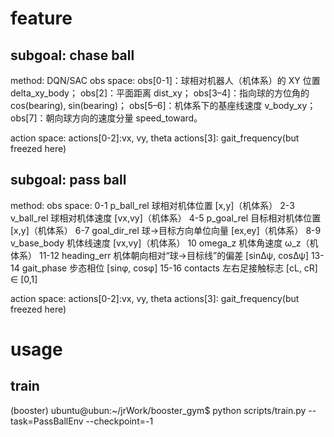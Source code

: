 # feature
## subgoal: chase ball
method: DQN/SAC
obs space:
obs[0-1]：球相对机器人（机体系）的 XY 位置 delta_xy_body；
obs[2]：平面距离 dist_xy；
obs[3–4]：指向球的方位角的 cos(bearing), sin(bearing)；
obs[5–6]：机体系下的基座线速度 v_body_xy；
obs[7]：朝向球方向的速度分量 speed_toward。

action space:
actions[0-2]:vx, vy, theta
actions[3]: gait_frequency(but freezed here)

## subgoal: pass ball
method: 
obs space:
0-1  p_ball_rel    球相对机体位置 [x,y]（机体系）
2-3  v_ball_rel    球相对机体速度 [vx,vy]（机体系）
4-5  p_goal_rel    目标相对机体位置 [x,y]（机体系）
6-7  goal_dir_rel  球->目标方向单位向量 [ex,ey]（机体系）
8-9  v_base_body   机体线速度 [vx,vy]（机体系）
10   omega_z       机体角速度 ω_z（机体系）
11-12 heading_err  机体朝向相对“球->目标线”的偏差 [sinΔψ, cosΔψ]
13-14 gait_phase   步态相位 [sinφ, cosφ]
15-16 contacts     左右足接触标志 [cL, cR] ∈ [0,1]

action space:
actions[0-2]:vx, vy, theta
actions[3]: gait_frequency(but freezed here)

# usage
## train
(booster) ubuntu@ubun:~/jrWork/booster_gym$ python scripts/train.py --task=PassBallEnv --checkpoint=-1